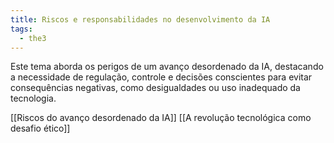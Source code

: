 ```yaml
---
title: Riscos e responsabilidades no desenvolvimento da IA
tags:
  - the3
---
```

Este tema aborda os perigos de um avanço desordenado da IA, destacando a necessidade de regulação, controle e decisões conscientes para evitar consequências negativas, como desigualdades ou uso inadequado da tecnologia.

[[Riscos do avanço desordenado da IA]]
[[A revolução tecnológica como desafio ético]]


